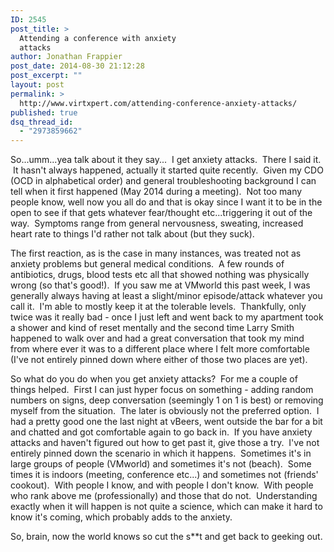 ```yaml
---
ID: 2545
post_title: >
  Attending a conference with anxiety
  attacks
author: Jonathan Frappier
post_date: 2014-08-30 21:12:28
post_excerpt: ""
layout: post
permalink: >
  http://www.virtxpert.com/attending-conference-anxiety-attacks/
published: true
dsq_thread_id:
  - "2973859662"
---
```

So...umm...yea talk about it they say...  I get anxiety attacks.  There I said it.  It hasn't always happened, actually it started quite recently.  Given my CDO (OCD in alphabetical order) and general troubleshooting background I can tell when it first happened (May 2014 during a meeting).  Not too many people know, well now you all do and that is okay since I want it to be in the open to see if that gets whatever fear/thought etc...triggering it out of the way.  Symptoms range from general nervousness, sweating, increased heart rate to things I'd rather not talk about (but they suck).

The first reaction, as is the case in many instances, was treated not as anxiety problems but general medical conditions.  A few rounds of antibiotics, drugs, blood tests etc all that showed nothing was physically wrong (so that's good!).  If you saw me at VMworld this past week, I was generally always having at least a slight/minor episode/attack whatever you call it.  I'm able to mostly keep it at the tolerable levels.  Thankfully, only twice was it really bad - once I just left and went back to my apartment took a shower and kind of reset mentally and the second time Larry Smith happened to walk over and had a great conversation that took my mind from where ever it was to a different place where I felt more comfortable (I've not entirely pinned down where either of those two places are yet).

So what do you do when you get anxiety attacks?  For me a couple of things helped.  First I can just hyper focus on something - adding random numbers on signs, deep conversation (seemingly 1 on 1 is best) or removing myself from the situation.  The later is obviously not the preferred option.  I had a pretty good one the last night at vBeers, went outside the bar for a bit and chatted and got comfortable again to go back in.  If you have anxiety attacks and haven't figured out how to get past it, give those a try.  I've not entirely pinned down the scenario in which it happens.  Sometimes it's in large groups of people (VMworld) and sometimes it's not (beach).  Some times it is indoors (meeting, conference etc...) and sometimes not (friends' cookout).  With people I know, and with people I don't know.  With people who rank above me (professionally) and those that do not.  Understanding exactly when it will happen is not quite a science, which can make it hard to know it's coming, which probably adds to the anxiety.

So, brain, now the world knows so cut the s**t and get back to geeking out.
